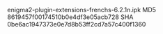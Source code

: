 enigma2-plugin-extensions-frenchs-6.2.1n.ipk
MD5 8619457f00174510b0e4df3e05acb728
SHA 0be6ac1947373e0e7d8b53ff2cd7a57c400f1360

